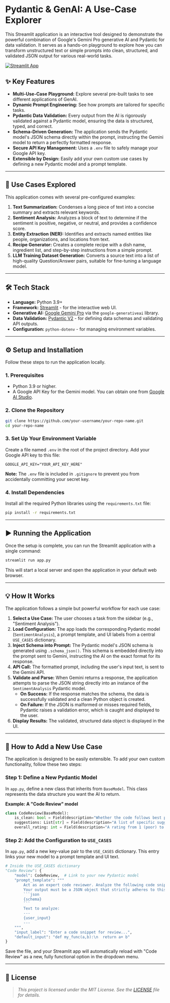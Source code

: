 # Pydantic & GenAI: A Use-Case Explorer

This Streamlit application is an interactive tool designed to demonstrate the powerful combination of Google's Gemini Pro generative AI and Pydantic for data validation. It serves as a hands-on playground to explore how you can transform unstructured text or simple prompts into clean, structured, and validated JSON output for various real-world tasks.

[![Streamlit App](https://static.streamlit.io/badges/streamlit_badge_black_white.svg)](https://your-streamlit-app-url.streamlit.app/) <!-- Replace with your actual deployment URL -->

## ✨ Key Features

*   **Multi-Use-Case Playground:** Explore several pre-built tasks to see different applications of GenAI.
*   **Dynamic Prompt Engineering:** See how prompts are tailored for specific tasks.
*   **Pydantic Data Validation:** Every output from the AI is rigorously validated against a Pydantic model, ensuring the data is structured, typed, and correct.
*   **Schema-Driven Generation:** The application sends the Pydantic model's JSON schema directly within the prompt, instructing the Gemini model to return a perfectly formatted response.
*   **Secure API Key Management:** Uses a `.env` file to safely manage your Google API key.
*   **Extensible by Design:** Easily add your own custom use cases by defining a new Pydantic model and a prompt template.

---

## 🚀 Use Cases Explored

This application comes with several pre-configured examples:

1.  **Text Summarization:** Condenses a long piece of text into a concise summary and extracts relevant keywords.
2.  **Sentiment Analysis:** Analyzes a block of text to determine if the sentiment is positive, negative, or neutral, and provides a confidence score.
3.  **Entity Extraction (NER):** Identifies and extracts named entities like people, organizations, and locations from text.
4.  **Recipe Generator:** Creates a complete recipe with a dish name, ingredient list, and step-by-step instructions from a simple prompt.
5.  **LLM Training Dataset Generation:** Converts a source text into a list of high-quality Question/Answer pairs, suitable for fine-tuning a language model.

 <!-- Replace with a real screenshot URL -->

---

## 🛠️ Tech Stack

*   **Language:** Python 3.9+
*   **Framework:** [Streamlit](https://streamlit.io/) - for the interactive web UI.
*   **Generative AI:** [Google Gemini Pro](https://deepmind.google/technologies/gemini/) via the `google-generativeai` library.
*   **Data Validation:** [Pydantic V2](https://docs.pydantic.dev/) - for defining data schemas and validating API outputs.
*   **Configuration:** `python-dotenv` - for managing environment variables.

---

## ⚙️ Setup and Installation

Follow these steps to run the application locally.

### 1. Prerequisites
*   Python 3.9 or higher.
*   A Google API Key for the Gemini model. You can obtain one from [Google AI Studio](https://makersuite.google.com/app/apikey).

### 2. Clone the Repository
```bash
git clone https://github.com/your-username/your-repo-name.git
cd your-repo-name
```

### 3. Set Up Your Environment Variable
Create a file named `.env` in the root of the project directory. Add your Google API key to this file:
```
GOOGLE_API_KEY="YOUR_API_KEY_HERE"
```
**Note:** The `.env` file is included in `.gitignore` to prevent you from accidentally committing your secret key.

### 4. Install Dependencies
Install all the required Python libraries using the `requirements.txt` file:
```bash
pip install -r requirements.txt
```

---

## ▶️ Running the Application

Once the setup is complete, you can run the Streamlit application with a single command:

```bash
streamlit run app.py
```

This will start a local server and open the application in your default web browser.

---

## 💡 How It Works

The application follows a simple but powerful workflow for each use case:

1.  **Select a Use Case:** The user chooses a task from the sidebar (e.g., "Sentiment Analysis").
2.  **Load Configuration:** The app loads the corresponding Pydantic model (`SentimentAnalysis`), a prompt template, and UI labels from a central `USE_CASES` dictionary.
3.  **Inject Schema into Prompt:** The Pydantic model's JSON schema is generated using `.schema_json()`. This schema is embedded directly into the prompt sent to Gemini, instructing the AI on the exact format for its response.
4.  **API Call:** The formatted prompt, including the user's input text, is sent to the Gemini API.
5.  **Validate and Parse:** When Gemini returns a response, the application attempts to parse the JSON string directly into an instance of the `SentimentAnalysis` Pydantic model.
    *   **On Success:** If the response matches the schema, the data is successfully validated and a clean Python object is created.
    *   **On Failure:** If the JSON is malformed or misses required fields, Pydantic raises a validation error, which is caught and displayed to the user.
6.  **Display Results:** The validated, structured data object is displayed in the UI.

---

## 🧩 How to Add a New Use Case

The application is designed to be easily extensible. To add your own custom functionality, follow these two steps:

### Step 1: Define a New Pydantic Model
In `app.py`, define a new class that inherits from `BaseModel`. This class represents the data structure you want the AI to return.

**Example: A "Code Review" model**
```python
class CodeReview(BaseModel):
    is_clean: bool = Field(description="Whether the code follows best practices.")
    suggestions: List[str] = Field(description="A list of specific suggestions for improvement.")
    overall_rating: int = Field(description="A rating from 1 (poor) to 5 (excellent).")
```

### Step 2: Add the Configuration to `USE_CASES`
In `app.py`, add a new key-value pair to the `USE_CASES` dictionary. This entry links your new model to a prompt template and UI text.

```python
# Inside the USE_CASES dictionary
"Code Review": {
    "model": CodeReview,  # Link to your new Pydantic model
    "prompt_template": """
        Act as an expert code reviewer. Analyze the following code snippet.
        Your output must be a JSON object that strictly adheres to this schema:
        ```json
        {schema}
        ```
        Text to analyze:
        ---
        {user_input}
        ---
    """,
    "input_label": "Enter a code snippet for review...",
    "default_input": "def my_func(a,b):\n  return a+ b"
}
```

Save the file, and your Streamlit app will automatically reload with "Code Review" as a new, fully functional option in the dropdown menu.

---

## 📄 License

> _This project is licensed under the MIT License. See the [LICENSE](./LICENSE) file for details._
